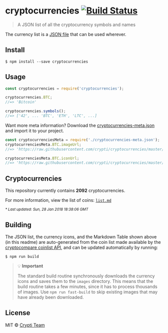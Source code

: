# cryptocurrencies [![Build Status](https://travis-ci.org/crypti/cryptocurrencies.svg?branch=master)](https://travis-ci.org/crypti/cryptocurrencies)

> A JSON list of all the cryptocurrency symbols and names

The currency list is a [JSON file](cryptocurrencies.json) that can be used wherever.

## Install

```
$ npm install --save cryptocurrencies
```


## Usage

```js
const cryptocurrencies = require('cryptocurrencies');

cryptocurrencies.BTC;
//=> 'Bitcoin'

cryptocurrencies.symbols();
//=> ['42', ... 'BTC', 'ETH', 'LTC', ...]
```

Want more meta information? Download the [cryptocurrencies-meta.json](https://github.com/crypti/cryptocurrencies/blob/master/cryptocurrencies-meta.json) and import it to your project.

```js
const cryptocurrenciesMeta = require('./cryptocurrencies-meta.json');
cryptocurrenciesMeta.BTC.imageUrl;
//=> 'https://raw.githubusercontent.com/crypti/cryptocurrencies/master/images/BTC.png'

cryptocurrenciesMeta.BTC.iconUrl;
//=> 'https://raw.githubusercontent.com/crypti/cryptocurrencies/master/images/BTC-128.png'
```

## Cryptocurrencies
<!-- DO NOT REMOVE THE COMMENTS BELOW, OR EDIT THIS TABLE DIRECTLY. -->
<!-- BEGIN INJECT STATS -->
This repository currently contains **2092** cryptocurrencies.

For more information, view the list of coins: [`list.md`](https://github.com/crypti/cryptocurrencies/blob/master/list.md) 


<small><em>* Last updated: Sun, 28 Jan 2018 18:38:06 GMT</em></small><!-- END INJECT STATS -->

## Building

The JSON list, the currency icons, and the Markdown Table shown above (in this readme) are auto-generated
from the coin list made available by the [cryptocompare coinlist API](https://www.cryptocompare.com/api/data/coinlist/),
and can be updated automatically by running:

```
$ npm run build
```

> :bulb: **Important**
>
> The standard build routine synchronously downloads the currency icons and saves them to the `images` directory. This means that the build routine takes a few minutes, since it has to process thousands of images. Use `npm run fast-build` to skip existing images that may have already been downloaded.

## License

MIT © [Crypti Team](https://github.com/crypti)
